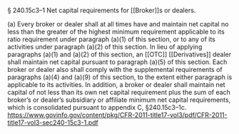§ 240.15c3–1 Net capital requirements for [[Broker]]s or dealers.

(a) Every broker or dealer shall at all times have and maintain net capital no less than the greater of the highest minimum requirement applicable to its ratio requirement under paragraph (a)(1) of this section, or to any of its activities under paragraph (a)(2) of this section. In lieu of applying paragraphs (a)(1) and (a)(2) of this section, an [[OTC]] [[Derivatives]] dealer shall maintain net capital pursuant to paragraph (a)(5) of this section. Each broker or dealer also shall comply with the supplemental requirements of paragraphs (a)(4) and (a)(9) of this section, to the extent either paragraph is applicable to its activities. In addition, a broker or dealer shall maintain net capital of not less than its own net capital requirement plus the sum of each broker’s or dealer’s subsidiary or affiliate minimum net capital requirements, which is consolidated pursuant to appendix C, §240.15c3–1c.
https://www.govinfo.gov/content/pkg/CFR-2011-title17-vol3/pdf/CFR-2011-title17-vol3-sec240-15c3-1.pdf
